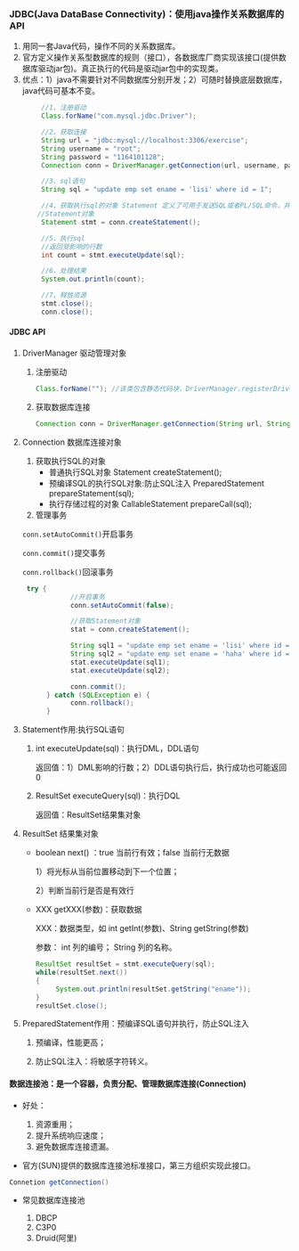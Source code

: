 ### JDBC(Java DataBase Connectivity)：使用java操作关系数据库的API

1. 用同一套Java代码，操作不同的关系数据库。
2. 官方定义操作关系型数据库的规则（接口），各数据库厂商实现该接口(提供数据库驱动jar包)。真正执行的代码是驱动jar包中的实现类。
3. 优点：1）java不需要针对不同数据库分别开发；2）可随时替换底层数据库，java代码可基本不变。

```java
        //1、注册驱动
        Class.forName("com.mysql.jdbc.Driver");

        //2、获取连接
        String url = "jdbc:mysql://localhost:3306/exercise";
        String username = "root";
        String password = "1164101128";
        Connection conn = DriverManager.getConnection(url, username, password);

        //3、sql语句
        String sql = "update emp set ename = 'lisi' where id = 1";

        //4、获取执行sql的对象 Statement 定义了可用于发送SQL或者PL/SQL命令，并从数据库接收数据的方法和属性。
	   //Statement对象
        Statement stmt = conn.createStatement();

        //5、执行sql
        //返回受影响的行数
        int count = stmt.executeUpdate(sql);

        //6、处理结果
        System.out.println(count);

        //7、释放资源
        stmt.close();
        conn.close();
```

#### JDBC API

1. DriverManager 驱动管理对象

   1. 注册驱动

      ```java
      Class.forName(""); //该类包含静态代码块，DriverManager.registerDriver(new Driver());
      ```

   2. 获取数据库连接

      ```java
      Connection conn = DriverManager.getConnection(String url, String user, String password);
      ```

2. Connection 数据库连接对象

   1. 获取执行SQL的对象
   	  * 普通执行SQL对象   Statement createStatement();
   	  * 预编译SQL的执行SQL对象:防止SQL注入   PreparedStatement  prepareStatement(sql);
   	  * 执行存储过程的对象   CallableStatement prepareCall(sql);
   2. 管理事务

   `conn.setAutoCommit()`开启事务

   `conn.commit()`提交事务

   `conn.rollback()`回滚事务

   ```java
   	try {
               //开启事务
               conn.setAutoCommit(false);
   
               //获取Statement对象
               stat = conn.createStatement();
   
               String sql1 = "update emp set ename = 'lisi' where id = 1";
               String sql2 = "update emp set ename = 'haha' where id = 2";
               stat.executeUpdate(sql1);
               stat.executeUpdate(sql2);
   
               conn.commit();
         } catch (SQLException e) {
               conn.rollback();
         }
   ```

3. Statement作用:执行SQL语句

   1. int executeUpdate(sql)：执行DML，DDL语句

      返回值：1）DML影响的行数；2）DDL语句执行后，执行成功也可能返回0

   2. ResultSet executeQuery(sql)：执行DQL

      返回值：ResultSet结果集对象

4. ResultSet 结果集对象

   * boolean next() ：true 当前行有效；false 当前行无数据

     1）将光标从当前位置移动到下一个位置；

     2）判断当前行是否是有效行

   * XXX getXXX(参数)：获取数据

     XXX：数据类型，如 int getInt(参数)、String getString(参数)

     参数： int 列的编号； String 列的名称。

     ```java
     ResultSet resultSet = stmt.executeQuery(sql);
     while(resultSet.next())
     {
          System.out.println(resultSet.getString("ename"));
     }
     resultSet.close();
     ```

5. PreparedStatement作用：预编译SQL语句并执行，防止SQL注入

   1. 预编译，性能更高；

   2. 防止SQL注入：将敏感字符转义。

      

####  数据连接池：是一个容器，负责分配、管理数据库连接(Connection)

* 好处：
  1. 资源重用；
  2. 提升系统响应速度；
  3. 避免数据库连接遗漏。

* 官方(SUN)提供的数据库连接池标准接口，第三方组织实现此接口。

```java
Connetion getConnection()
```

* 常见数据库连接池

  1. DBCP
  2. C3P0
  3. Druid(阿里)

  











